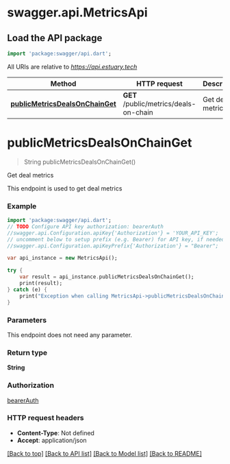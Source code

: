 # swagger.api.MetricsApi

## Load the API package
```dart
import 'package:swagger/api.dart';
```

All URIs are relative to *https://api.estuary.tech*

Method | HTTP request | Description
------------- | ------------- | -------------
[**publicMetricsDealsOnChainGet**](MetricsApi.md#publicMetricsDealsOnChainGet) | **GET** /public/metrics/deals-on-chain | Get deal metrics


# **publicMetricsDealsOnChainGet**
> String publicMetricsDealsOnChainGet()

Get deal metrics

This endpoint is used to get deal metrics

### Example 
```dart
import 'package:swagger/api.dart';
// TODO Configure API key authorization: bearerAuth
//swagger.api.Configuration.apiKey{'Authorization'} = 'YOUR_API_KEY';
// uncomment below to setup prefix (e.g. Bearer) for API key, if needed
//swagger.api.Configuration.apiKeyPrefix{'Authorization'} = "Bearer";

var api_instance = new MetricsApi();

try { 
    var result = api_instance.publicMetricsDealsOnChainGet();
    print(result);
} catch (e) {
    print("Exception when calling MetricsApi->publicMetricsDealsOnChainGet: $e\n");
}
```

### Parameters
This endpoint does not need any parameter.

### Return type

**String**

### Authorization

[bearerAuth](../README.md#bearerAuth)

### HTTP request headers

 - **Content-Type**: Not defined
 - **Accept**: application/json

[[Back to top]](#) [[Back to API list]](../README.md#documentation-for-api-endpoints) [[Back to Model list]](../README.md#documentation-for-models) [[Back to README]](../README.md)

